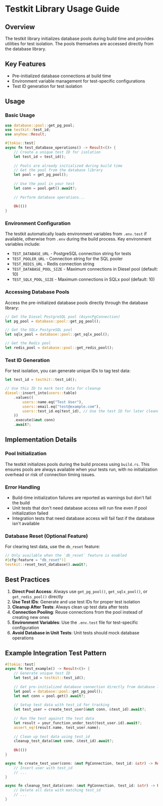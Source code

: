 # Testkit Library Usage Guide

## Overview
The testkit library initializes database pools during build time and provides utilities for test isolation. The pools themselves are accessed directly from the database library.

## Key Features
- Pre-initialized database connections at build time
- Environment variable management for test-specific configurations
- Test ID generation for test isolation

## Usage

### Basic Usage
```rust
use database::pool::get_pg_pool;
use testkit::test_id;
use anyhow::Result;

#[tokio::test]
async fn test_database_operations() -> Result<()> {
    // Create a unique test ID for isolation
    let test_id = test_id();
    
    // Pools are already initialized during build time
    // Get the pool from the database library
    let pool = get_pg_pool();
    
    // Use the pool in your test
    let conn = pool.get().await?;
    
    // Perform database operations...
    
    Ok(())
}
```

### Environment Configuration
The testkit automatically loads environment variables from `.env.test` if available, otherwise from `.env` during the build process. Key environment variables include:

- `TEST_DATABASE_URL` - PostgreSQL connection string for tests
- `TEST_POOLER_URL` - Connection string for the SQL pooler
- `TEST_REDIS_URL` - Redis connection string
- `TEST_DATABASE_POOL_SIZE` - Maximum connections in Diesel pool (default: 10)
- `TEST_SQLX_POOL_SIZE` - Maximum connections in SQLx pool (default: 10)

### Accessing Database Pools
Access the pre-initialized database pools directly through the database library:

```rust
// Get the Diesel PostgreSQL pool (AsyncPgConnection)
let pg_pool = database::pool::get_pg_pool();

// Get the SQLx PostgreSQL pool
let sqlx_pool = database::pool::get_sqlx_pool();

// Get the Redis pool
let redis_pool = database::pool::get_redis_pool();
```

### Test ID Generation
For test isolation, you can generate unique IDs to tag test data:

```rust
let test_id = testkit::test_id();

// Use this ID to mark test data for cleanup
diesel::insert_into(users::table)
    .values((
        users::name.eq("Test User"),
        users::email.eq("test@example.com"),
        users::test_id.eq(test_id), // Use the test ID for later cleanup
    ))
    .execute(&mut conn)
    .await?;
```

## Implementation Details

### Pool Initialization
The testkit initializes pools during the build process using `build.rs`. This ensures pools are always available when your tests run, with no initialization overhead or risk of connection timing issues.

### Error Handling
- Build-time initialization failures are reported as warnings but don't fail the build
- Unit tests that don't need database access will run fine even if pool initialization failed
- Integration tests that need database access will fail fast if the database isn't available

### Database Reset (Optional Feature)
For clearing test data, use the `db_reset` feature:

```rust
// Only available when the `db_reset` feature is enabled
#[cfg(feature = "db_reset")]
testkit::reset_test_database().await?;
```

## Best Practices

1. **Direct Pool Access**: Always use `get_pg_pool()`, `get_sqlx_pool()`, or `get_redis_pool()` directly
2. **Use Test IDs**: Generate and use test IDs for proper test isolation
3. **Cleanup After Tests**: Always clean up test data after tests
4. **Connection Pooling**: Reuse connections from the pool instead of creating new ones
5. **Environment Variables**: Use the `.env.test` file for test-specific configuration
6. **Avoid Database in Unit Tests**: Unit tests should mock database operations

## Example Integration Test Pattern

```rust
#[tokio::test]
async fn test_example() -> Result<()> {
    // Generate unique test ID
    let test_id = testkit::test_id();
    
    // Get pre-initialized database connection directly from database lib
    let pool = database::pool::get_pg_pool();
    let mut conn = pool.get().await?;
    
    // Setup test data with test_id for tracking
    let test_user = create_test_user(&mut conn, &test_id).await?;
    
    // Run the test against the test data
    let result = your_function_under_test(test_user.id).await?;
    assert_eq!(result.name, test_user.name);
    
    // Clean up test data using test_id
    cleanup_test_data(&mut conn, &test_id).await?;
    
    Ok(())
}

async fn create_test_user(conn: &mut PgConnection, test_id: &str) -> Result<User> {
    // Insert user with test_id
    // ...
}

async fn cleanup_test_data(conn: &mut PgConnection, test_id: &str) -> Result<()> {
    // Delete all data with matching test_id
    // ...
}
```